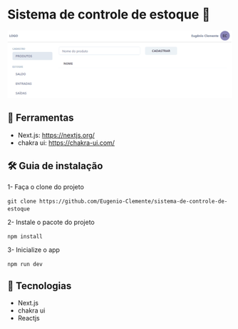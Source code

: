 # Sistema de controle de estoque 🚀

 [<img src="/src/imagens/sistema-de-controle-de-estoque.gif" alt="Projeto pokedex">]()

## 📌 Ferramentas

- Next.js: https://nextjs.org/
- chakra ui: https://chakra-ui.com/

## 🛠 Guia de instalação
1- Faça o clone do projeto

``
git clone https://github.com/Eugenio-Clemente/sistema-de-controle-de-estoque
``

2- Instale o pacote do projeto

``
npm install
``

3- Inicialize o app

``
npm run dev
``

## 📌 Tecnologias 
- Next.js
- chakra ui
- Reactjs 
